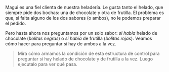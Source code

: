 Magui es una fiel clienta de nuestra heladería. Le gusta tanto el helado, que siempre pide dos bochas: una de chocolate y otra de frutilla. El problema es que, si falta alguno de los dos sabores (o ambos), no le podemos preparar el pedido. 

Pero hasta ahora nos preguntamos por un solo sabor: _si había_ helado de chocolate (_bolitas negras_) o _si había_ de frutilla (_bolitas rojas_). Veamos cómo hacer para preguntar si hay de ambos a la vez. 

> Mirá cómo armamos la condición de esta estructura de control para preguntar si hay helado de chocolate y de frutilla a la vez. Luego ejecutalo para ver qué pasa. 
